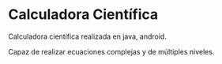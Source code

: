 # Calculadora Científica

Calculadora científica realizada en java, android.

Capaz de realizar ecuaciones complejas y de múltiples niveles.
